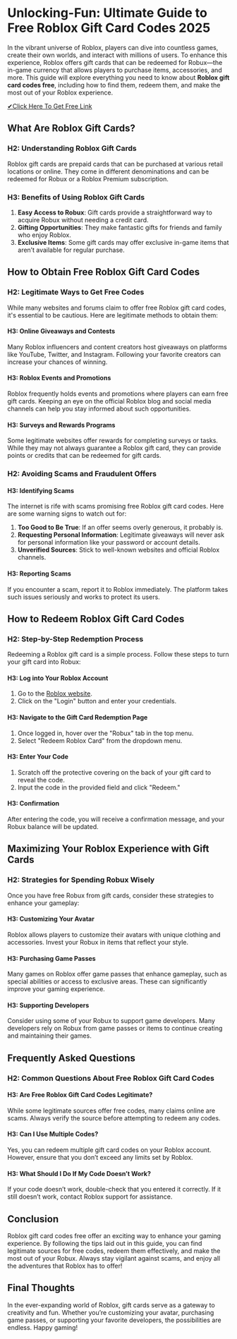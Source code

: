 # Unlocking-Fun: Ultimate Guide to Free Roblox Gift Card Codes 2025

In the vibrant universe of Roblox, players can dive into countless games, create their own worlds, and interact with millions of users. To enhance this experience, Roblox offers gift cards that can be redeemed for Robux—the in-game currency that allows players to purchase items, accessories, and more. This guide will explore everything you need to know about **Roblox gift card codes free**, including how to find them, redeem them, and make the most out of your Roblox experience.

[✔Click Here To Get Free Link](https://getfreelink.pro/gift-cards-free/)

## What Are Roblox Gift Cards?

### H2: Understanding Roblox Gift Cards

Roblox gift cards are prepaid cards that can be purchased at various retail locations or online. They come in different denominations and can be redeemed for Robux or a Roblox Premium subscription. 

### H3: Benefits of Using Roblox Gift Cards

1. **Easy Access to Robux**: Gift cards provide a straightforward way to acquire Robux without needing a credit card.
2. **Gifting Opportunities**: They make fantastic gifts for friends and family who enjoy Roblox.
3. **Exclusive Items**: Some gift cards may offer exclusive in-game items that aren’t available for regular purchase.

## How to Obtain Free Roblox Gift Card Codes

### H2: Legitimate Ways to Get Free Codes

While many websites and forums claim to offer free Roblox gift card codes, it's essential to be cautious. Here are legitimate methods to obtain them:

#### H3: Online Giveaways and Contests

Many Roblox influencers and content creators host giveaways on platforms like YouTube, Twitter, and Instagram. Following your favorite creators can increase your chances of winning.

#### H3: Roblox Events and Promotions

Roblox frequently holds events and promotions where players can earn free gift cards. Keeping an eye on the official Roblox blog and social media channels can help you stay informed about such opportunities.

#### H3: Surveys and Rewards Programs

Some legitimate websites offer rewards for completing surveys or tasks. While they may not always guarantee a Roblox gift card, they can provide points or credits that can be redeemed for gift cards.

### H2: Avoiding Scams and Fraudulent Offers

#### H3: Identifying Scams

The internet is rife with scams promising free Roblox gift card codes. Here are some warning signs to watch out for:

1. **Too Good to Be True**: If an offer seems overly generous, it probably is.
2. **Requesting Personal Information**: Legitimate giveaways will never ask for personal information like your password or account details.
3. **Unverified Sources**: Stick to well-known websites and official Roblox channels.

#### H3: Reporting Scams

If you encounter a scam, report it to Roblox immediately. The platform takes such issues seriously and works to protect its users.

## How to Redeem Roblox Gift Card Codes

### H2: Step-by-Step Redemption Process

Redeeming a Roblox gift card is a simple process. Follow these steps to turn your gift card into Robux:

#### H3: Log into Your Roblox Account

1. Go to the [Roblox website](https://www.roblox.com).
2. Click on the "Login" button and enter your credentials.

#### H3: Navigate to the Gift Card Redemption Page

1. Once logged in, hover over the "Robux" tab in the top menu.
2. Select "Redeem Roblox Card" from the dropdown menu.

#### H3: Enter Your Code

1. Scratch off the protective covering on the back of your gift card to reveal the code.
2. Input the code in the provided field and click "Redeem."

#### H3: Confirmation

After entering the code, you will receive a confirmation message, and your Robux balance will be updated.

## Maximizing Your Roblox Experience with Gift Cards

### H2: Strategies for Spending Robux Wisely

Once you have free Robux from gift cards, consider these strategies to enhance your gameplay:

#### H3: Customizing Your Avatar

Roblox allows players to customize their avatars with unique clothing and accessories. Invest your Robux in items that reflect your style.

#### H3: Purchasing Game Passes

Many games on Roblox offer game passes that enhance gameplay, such as special abilities or access to exclusive areas. These can significantly improve your gaming experience.

#### H3: Supporting Developers

Consider using some of your Robux to support game developers. Many developers rely on Robux from game passes or items to continue creating and maintaining their games.

## Frequently Asked Questions

### H2: Common Questions About Free Roblox Gift Card Codes

#### H3: Are Free Roblox Gift Card Codes Legitimate?

While some legitimate sources offer free codes, many claims online are scams. Always verify the source before attempting to redeem any codes.

#### H3: Can I Use Multiple Codes?

Yes, you can redeem multiple gift card codes on your Roblox account. However, ensure that you don’t exceed any limits set by Roblox.

#### H3: What Should I Do If My Code Doesn’t Work?

If your code doesn’t work, double-check that you entered it correctly. If it still doesn’t work, contact Roblox support for assistance.

## Conclusion

Roblox gift card codes free offer an exciting way to enhance your gaming experience. By following the tips laid out in this guide, you can find legitimate sources for free codes, redeem them effectively, and make the most out of your Robux. Always stay vigilant against scams, and enjoy all the adventures that Roblox has to offer!

## Final Thoughts

In the ever-expanding world of Roblox, gift cards serve as a gateway to creativity and fun. Whether you’re customizing your avatar, purchasing game passes, or supporting your favorite developers, the possibilities are endless. Happy gaming!
